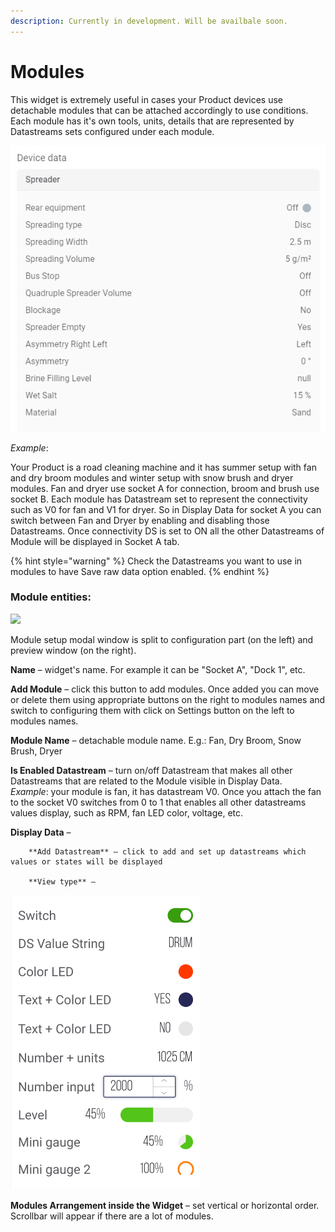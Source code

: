 ```yaml
---
description: Currently in development. Will be availbale soon.
---
```


# Modules

This widget is extremely useful in cases your Product devices use detachable modules that can be attached accordingly to use conditions.  
Each module has it's own tools, units, details that are represented by Datastreams sets configured under each module.

![](../../../../.gitbook/assets/module.png)

_Example_: 

Your Product is a road cleaning machine and it has summer setup with fan and dry broom modules and winter setup with snow brush and dryer modules. Fan and dryer use socket A for connection, broom and brush use socket B. Each module has Datastream set to represent the connectivity such as V0 for fan and V1 for dryer. So in Display Data for socket A you can switch between Fan and Dryer by enabling and disabling those Datastreams. Once connectivity DS is set to ON all the other Datastreams of Module will be displayed in Socket A tab. 

{% hint style="warning" %}
Check the Datastreams you want to use in modules to have Save raw data option enabled.
{% endhint %}

### Module entities:

![](../../../../.gitbook/assets/cpt2104051210-1143x899.gif)

Module setup modal window is split to configuration part \(on the left\) and preview window \(on the right\).

**Name** – widget's name. For example it can be "Socket A", "Dock 1", etc.

**Add Module** – click this button to add modules. Once added you can move or delete them using appropriate buttons on the right to modules names and switch to configuring them with click on Settings button on the left to modules names.

**Module Name** – detachable module name. E.g.: Fan, Dry Broom, Snow Brush, Dryer

**Is Enabled Datastream** – turn on/off Datastream that makes all other Datastreams that are related to the Module visible in Display Data.   
_Example_: your module is fan, it has datastream V0. Once you attach the fan to the socket V0 switches from 0 to 1 that enables all other datastreams values display, such as RPM, fan LED color, voltage, etc. 

**Display Data** – 

        **Add Datastream** – click to add and set up datastreams which values or states will be displayed

        **View type** – 

![](../../../../.gitbook/assets/module_view_types.png)

**Modules Arrangement inside the Widget** – set vertical or horizontal order. Scrollbar will appear if there are a lot of modules.

 

